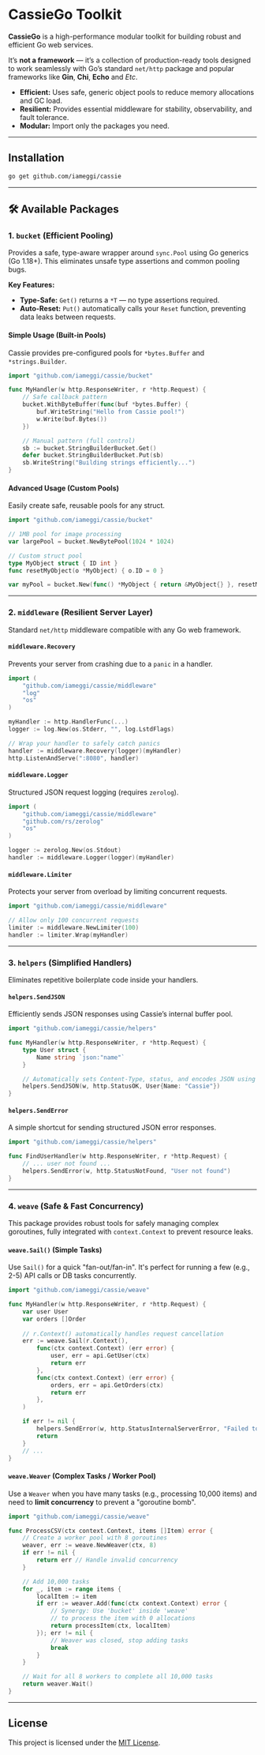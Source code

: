 # CassieGo Toolkit

[](https://goreportcard.com/report/github.com/iameggi/cassie)
[](https://pkg.go.dev/github.com/iameggi/cassie)

**CassieGo** is a high-performance modular toolkit for building robust and efficient Go web services.

It’s **not a framework** — it’s a collection of production-ready tools designed to work seamlessly with Go’s standard `net/http` package and popular frameworks like **Gin**, **Chi**, **Echo** and *Etc*.

  - **Efficient:** Uses safe, generic object pools to reduce memory allocations and GC load.
  - **Resilient:** Provides essential middleware for stability, observability, and fault tolerance.
  - **Modular:** Import only the packages you need.

-----

## Installation

```bash
go get github.com/iameggi/cassie
```

-----

## 🛠️ Available Packages

### 1\. `bucket` (Efficient Pooling)

Provides a safe, type-aware wrapper around `sync.Pool` using Go generics (Go 1.18+).
This eliminates unsafe type assertions and common pooling bugs.

**Key Features:**

  - **Type-Safe:** `Get()` returns a `*T` — no type assertions required.
  - **Auto-Reset:** `Put()` automatically calls your `Reset` function, preventing data leaks between requests.

#### Simple Usage (Built-in Pools)

Cassie provides pre-configured pools for `*bytes.Buffer` and `*strings.Builder`.

```go
import "github.com/iameggi/cassie/bucket"

func MyHandler(w http.ResponseWriter, r *http.Request) {
    // Safe callback pattern
    bucket.WithByteBuffer(func(buf *bytes.Buffer) {
        buf.WriteString("Hello from Cassie pool!")
        w.Write(buf.Bytes())
    })

    // Manual pattern (full control)
    sb := bucket.StringBuilderBucket.Get()
    defer bucket.StringBuilderBucket.Put(sb)
    sb.WriteString("Building strings efficiently...")
}
```

#### Advanced Usage (Custom Pools)

Easily create safe, reusable pools for any struct.

```go
import "github.com/iameggi/cassie/bucket"

// 1MB pool for image processing
var largePool = bucket.NewBytePool(1024 * 1024)

// Custom struct pool
type MyObject struct { ID int }
func resetMyObject(o *MyObject) { o.ID = 0 }

var myPool = bucket.New(func() *MyObject { return &MyObject{} }, resetMyObject)
```

-----

### 2\. `middleware` (Resilient Server Layer)

Standard `net/http` middleware compatible with any Go web framework.

#### `middleware.Recovery`

Prevents your server from crashing due to a `panic` in a handler.

```go
import (
    "github.com/iameggi/cassie/middleware"
    "log"
    "os"
)

myHandler := http.HandlerFunc(...)
logger := log.New(os.Stderr, "", log.LstdFlags)

// Wrap your handler to safely catch panics
handler := middleware.Recovery(logger)(myHandler)
http.ListenAndServe(":8080", handler)
```

#### `middleware.Logger`

Structured JSON request logging (requires `zerolog`).

```go
import (
    "github.com/iameggi/cassie/middleware"
    "github.com/rs/zerolog"
    "os"
)

logger := zerolog.New(os.Stdout)
handler := middleware.Logger(logger)(myHandler)
```

#### `middleware.Limiter`

Protects your server from overload by limiting concurrent requests.

```go
import "github.com/iameggi/cassie/middleware"

// Allow only 100 concurrent requests
limiter := middleware.NewLimiter(100)
handler := limiter.Wrap(myHandler)
```

-----

### 3\. `helpers` (Simplified Handlers)

Eliminates repetitive boilerplate code inside your handlers.

#### `helpers.SendJSON`

Efficiently sends JSON responses using Cassie’s internal buffer pool.

```go
import "github.com/iameggi/cassie/helpers"

func MyHandler(w http.ResponseWriter, r *http.Request) {
    type User struct {
        Name string `json:"name"`
    }

    // Automatically sets Content-Type, status, and encodes JSON using pooled buffers
    helpers.SendJSON(w, http.StatusOK, User{Name: "Cassie"})
}
```

#### `helpers.SendError`

A simple shortcut for sending structured JSON error responses.

```go
import "github.com/iameggi/cassie/helpers"

func FindUserHandler(w http.ResponseWriter, r *http.Request) {
    // ... user not found ...
    helpers.SendError(w, http.StatusNotFound, "User not found")
}
```

-----

### 4\. `weave` (Safe & Fast Concurrency)

This package provides robust tools for safely managing complex goroutines, fully integrated with `context.Context` to prevent resource leaks.

#### `weave.Sail()` (Simple Tasks)

Use `Sail()` for a quick "fan-out/fan-in". It's perfect for running a few (e.g., 2-5) API calls or DB tasks concurrently.

```go
import "github.com/iameggi/cassie/weave"

func MyHandler(w http.ResponseWriter, r *http.Request) {
    var user User
    var orders []Order
    
    // r.Context() automatically handles request cancellation
    err := weave.Sail(r.Context(),
        func(ctx context.Context) (err error) {
            user, err = api.GetUser(ctx)
            return err
        },
        func(ctx context.Context) (err error) {
            orders, err = api.GetOrders(ctx)
            return err
        },
    )

    if err != nil {
        helpers.SendError(w, http.StatusInternalServerError, "Failed to fetch data")
        return
    }
    // ...
}
```

#### `weave.Weaver` (Complex Tasks / Worker Pool)

Use a `Weaver` when you have many tasks (e.g., processing 10,000 items) and need to **limit concurrency** to prevent a "goroutine bomb".

```go
import "github.com/iameggi/cassie/weave"

func ProcessCSV(ctx context.Context, items []Item) error {
    // Create a worker pool with 8 goroutines
    weaver, err := weave.NewWeaver(ctx, 8)
    if err != nil {
        return err // Handle invalid concurrency
    }

    // Add 10,000 tasks
    for _, item := range items {
        localItem := item
        if err := weaver.Add(func(ctx context.Context) error {
            // Synergy: Use 'bucket' inside 'weave'
            // to process the item with 0 allocations
            return processItem(ctx, localItem)
        }); err != nil {
            // Weaver was closed, stop adding tasks
            break 
        }
    }

    // Wait for all 8 workers to complete all 10,000 tasks
    return weaver.Wait()
}
```

-----

## License

This project is licensed under the [MIT License](./LICENSE).